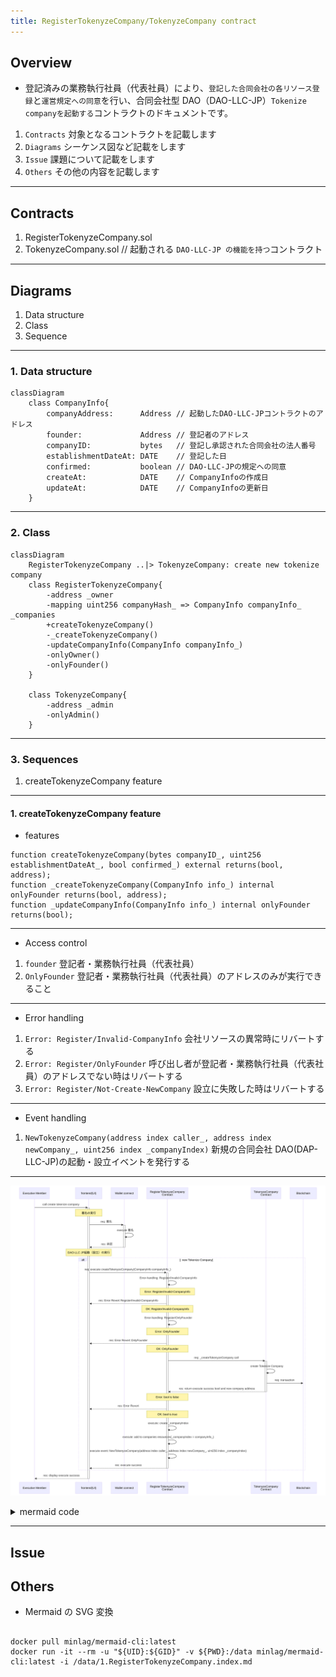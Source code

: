 ```yaml
---
title: RegisterTokenyzeCompany/TokenyzeCompany contract
---
```


## Overview

- 登記済みの業務執行社員（代表社員）により、`登記した合同会社の各リソース登録`と`運営規定への同意`を行い、合同会社型 DAO（DAO-LLC-JP）`Tokenize companyを起動する`コントラクトのドキュメントです。

1. `Contracts` 対象となるコントラクトを記載します
2. `Diagrams` シーケンス図など記載をします
3. `Issue` 課題について記載をします
4. `Others` その他の内容を記載します

---

## Contracts

1. RegisterTokenyzeCompany.sol
2. TokenyzeCompany.sol // 起動される `DAO-LLC-JP の機能を持つ`コントラクト

---

## Diagrams

1. Data structure
2. Class
3. Sequence

---

### 1. Data structure

```mermaid
classDiagram
    class CompanyInfo{
        companyAddress:      Address // 起動したDAO-LLC-JPコントラクトのアドレス
        founder:             Address // 登記者のアドレス
        companyID:           bytes   // 登記し承認された合同会社の法人番号
        establishmentDateAt: DATE    // 登記した日
        confirmed:           boolean // DAO-LLC-JPの規定への同意
        createAt:            DATE    // CompanyInfoの作成日
        updateAt:            DATE    // CompanyInfoの更新日
    }
```

---

### 2. Class

```mermaid
classDiagram
    RegisterTokenyzeCompany ..|> TokenyzeCompany: create new tokenize company
    class RegisterTokenyzeCompany{
        -address _owner
        -mapping uint256 companyHash_ => CompanyInfo companyInfo_ _companies
        +createTokenyzeCompany()
        -_createTokenyzeCompany()
        -updateCompanyInfo(CompanyInfo companyInfo_)
        -onlyOwner()
        -onlyFounder()
    }

    class TokenyzeCompany{
        -address _admin
        -onlyAdmin()
    }
```

---

### 3. Sequences

1. createTokenyzeCompany feature

---

#### 1. createTokenyzeCompany feature

- features

```solidity
function createTokenyzeCompany(bytes companyID_, uint256 establishmentDateAt_, bool confirmed_) external returns(bool, address);
function _createTokenyzeCompany(CompanyInfo info_) internal onlyFounder returns(bool, address);
function _updateCompanyInfo(CompanyInfo info_) internal onlyFounder returns(bool);
```

---

- Access control

1. `founder` 登記者・業務執行社員（代表社員）
2. `OnlyFounder` 登記者・業務執行社員（代表社員）のアドレスのみが実行できること

---

- Error handling

1. `Error: Register/Invalid-CompanyInfo` 会社リソースの異常時にリバートする
2. `Error: Register/OnlyFounder` 呼び出し者が登記者・業務執行社員（代表社員）のアドレスでない時はリバートする
3. `Error: Register/Not-Create-NewCompany` 設立に失敗した時はリバートする

---

- Event handling

1. `NewTokenyzeCompany(address index caller_, address index newCompany_, uint256 index _companyIndex)` 新規の合同会社 DAO(DAP-LLC-JP)の起動・設立イベントを発行する

---

<!-- sequence diagram作成用 -->

![Create Tokenize Company(DAO-LLC-JP)](1.RegisterTokenyzeCompany.index.md-3.svg)

<details>
<summary>mermaid code</summary>
    ```mermaid
        sequenceDiagram
            participant EM as Executive Member
            participant UI as frontend(UI)
            participant WC as Wallet connect
            participant RTC as RegisterTokenyzeCompany<br/>Contract
            participant TC as TokenyzeCompany<br/>Contract
            participant BC as Blockchain

            EM ->>+ UI: call create tokenize company
            Note over UI: 署名の実行
            UI ->>+ WC: req: 署名
            WC ->> WC: execute 署名
            WC -->>- UI: res: 承認
            Note over UI: DAO-LLC JP起動（設立）の実行
            alt: new Tokenize Company
            UI ->>+ RTC: req: execute createTokenyzeCompany(CompanyInfo companyInfo_)
            RTC ->> RTC: Error-handling: Register/Invalid-CompanyInfo
            Note over RTC: Error: Register/Invalid-CompanyInfo
            RTC -->> UI: res: Error Revert Register/Invalid-CompanyInfo
            Note over RTC: OK: Register/Invalid-CompanyInfo
            RTC ->> RTC: Error-handling: Register/OnlyFounder
            Note over RTC: Error: OnlyFounder
            RTC -->> UI: res: Error Revert OnlyFounder
            Note over RTC: OK: OnlyFounder
            RTC ->>+ TC: req: _createTokenyzeCompany call
            TC ->> TC: create Tokenize Company
            TC ->> BC: req: transaction
            TC -->>- RTC: res: return execute success bool and new company address
            Note over RTC: Error: bool is false
            RTC -->> UI: res: Error Revert
            Note over RTC: OK: bool is true
            RTC ->> RTC: execute: create _companyIndex
            RTC ->> RTC: execute: add to companies resoueces(_companyIndex = companyInfo_)
            RTC ->> RTC: execute event: NewTokenyzeCompany(address index caller_, address index newCompany_, uint256 index _companyIndex)
            RTC -->>- UI: res: execute success
            end
            UI -->>- EM: res: display execute success
    ```

</details>

---

## Issue

## Others

- Mermaid の SVG 変換

```

docker pull minlag/mermaid-cli:latest
docker run -it --rm -u "${UID}:${GID}" -v ${PWD}:/data minlag/mermaid-cli:latest -i /data/1.RegisterTokenyzeCompany.index.md

```
